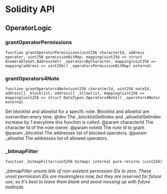 # Solidity API

## OperatorLogic

### grantOperatorPermissions

```solidity
function grantOperatorPermissions(uint256 characterId, address operator, uint256 permissionBitMap, mapping(uint256 => struct EnumerableSet.AddressSet) _operatorsByCharacter, mapping(uint256 => mapping(address => uint256)) _operatorsPermissionBitMap) external
```

### grantOperators4Note

```solidity
function grantOperators4Note(uint256 characterId, uint256 noteId, address[] _blocklist, address[] _allowlist, mapping(uint256 => mapping(uint256 => struct DataTypes.Operators4Note)) _operators4Note) external
```

Set blocklist and allowlist for a specifc note. Blocklist and allowlist are overwritten every time.
     @dev The _blocklistSetIndex and _allowlistSetIndex increase by 1 everytime this function is called.
     @param characterId The character Id of the note owner.
     @param  noteId The note Id to grant.
     @param _blocklist The addresses list of blocked operators.
     @param _allowlist The addresses list of allowed operators.

### _bitmapFilter

```solidity
function _bitmapFilter(uint256 bitmap) internal pure returns (uint256)
```

__bitmapFilter unsets bits of non-existent permission IDs to zero. These unset permission IDs are
     meaningless now, but they are reserved for future use, so it's best to leave them blank and avoid messing
      up with future methods._

